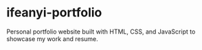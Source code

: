 # ifeanyi-portfolio
Personal portfolio website built with HTML, CSS, and JavaScript to showcase my work and resume.
